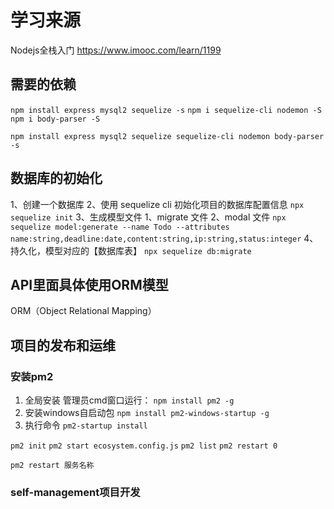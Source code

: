 # 学习来源

Nodejs全栈入门
<https://www.imooc.com/learn/1199>

## 需要的依赖

`npm install express mysql2 sequelize -s`
`npm i sequelize-cli nodemon -S`
`npm i body-parser -S`

<!-- 合并为一个是 -->
`npm install express mysql2 sequelize sequelize-cli nodemon body-parser -s`

## 数据库的初始化

1、创建一个数据库
2、使用 sequelize cli 初始化项目的数据库配置信息
`npx sequelize init`
3、生成模型文件
  1、migrate 文件
  2、modal 文件
  `npx sequelize model:generate --name Todo --attributes name:string,deadline:date,content:string,ip:string,status:integer`
4、 持久化，模型对应的【数据库表】
  `npx sequelize db:migrate`

## API里面具体使用ORM模型

ORM（Object Relational Mapping）

## 项目的发布和运维

### 安装pm2

1) 全局安装
管理员cmd窗口运行：
`npm install pm2 -g`
2) 安装windows自启动包
`npm install pm2-windows-startup -g`
3) 执行命令
`pm2-startup install`

`pm2 init`
`pm2 start ecosystem.config.js`
`pm2 list`
`pm2 restart 0`

`pm2 restart 服务名称`

### self-management项目开发
